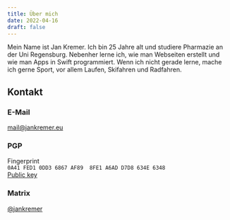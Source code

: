```yaml
---
title: Über mich
date: 2022-04-16
draft: false
---
```

Mein Name ist Jan Kremer. Ich bin 25 Jahre alt und studiere Pharmazie an der Uni Regensburg. Nebenher lerne ich, wie man Webseiten erstellt und wie man Apps in Swift programmiert.
Wenn ich nicht gerade lerne, mache ich gerne Sport, vor allem Laufen, Skifahren und Radfahren.

## Kontakt

### E-Mail

[mail@jankremer.eu](mailto:mail@jankremer.eu)

### PGP

Fingerprint
\
`0A41 FED1 0DD3 6867 AF89  8FE1 A6AD D7D8 634E 6348`
\
[Public key](jankremer.gpg)

### Matrix

[@jankremer](https://matrix.to/#/@jankremer:matrix.org)
